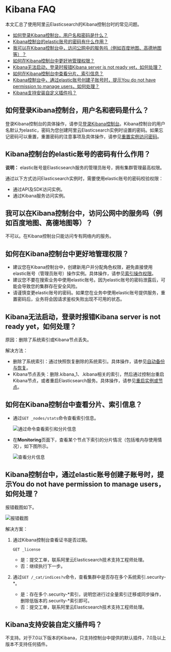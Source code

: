 # Kibana FAQ

本文汇总了使用阿里云Elasticsearch的Kibana控制台时的常见问题。

-   [如何登录Kibana控制台，用户名和密码是什么？](#section_nc8_1qm_zrp)
-   [Kibana控制台的elastic账号的密码有什么作用？](#section_bkt_kbk_nc9)
-   [我可以在Kibana控制台中，访问公网中的服务吗（例如百度地图、高德地图等）？](#section_t4r_wg7_ncy)
-   [如何在Kibana控制台中更好地管理权限？](#section_fqw_iih_b8e)
-   [Kibana无法启动，登录时报错Kibana server is not ready yet，如何处理？](#section_0sp_hnf_hp8)
-   [如何在Kibana控制台中查看分片、索引信息？](#section_csk_ofw_thc)
-   [Kibana控制台中，通过elastic账号创建子账号时，提示You do not have permission to manage users，如何处理？](#section_42g_3si_brh)
-   [Kibana支持安装自定义插件吗？](#section_9mh_c46_eki)

## 如何登录Kibana控制台，用户名和密码是什么？

登录Kibana控制台的具体操作，请参见[登录Kibana控制台](/intl.zh-CN/Elasticsearch/可视化控制/Kibana/登录Kibana控制台.md)。Kibana控制台的用户名默认为elastic，密码为您创建阿里云Elasticsearch实例时设置的密码。如果忘记密码可以重置，重置密码的注意事项及具体操作，请参见[重置实例访问密码](/intl.zh-CN/Elasticsearch/安全配置/重置实例访问密码.md)。

## Kibana控制台的elastic账号的密码有什么作用？

**说明：** elastic账号是Elasticsearch服务的管理员账号，拥有集群管理最高权限。

通过以下方式访问Elasticsearch实例时，需要使用elastic账号的密码校验权限：

-   通过API及SDK访问实例。
-   通过Kibana服务访问实例。

## 我可以在Kibana控制台中，访问公网中的服务吗（例如百度地图、高德地图等）？

不可以。在Kibana控制台只能访问专有网络内的服务。

## 如何在Kibana控制台中更好地管理权限？

-   建议您在Kibana控制台中，创建新用户并分配角色权限，避免直接使用elastic账号（管理员账号）操作实例。具体操作，请参见[索引操作权限](/intl.zh-CN/访问控制/Kibana角色管理/创建角色.md)。
-   建议您不要在搜索业务中使用elastic账号。因为elastic账号的密码泄露后，可能会导致您的集群存在安全风险。
-   请谨慎变更elastic账号的密码。如果您在业务中使用elastic账号提供服务，重置密码后，业务将会因请求鉴权失败出现不可用的状态。

## Kibana无法启动，登录时报错Kibana server is not ready yet，如何处理？

原因：删除了系统索引或Kibana节点丢失。

解决方法：

-   删除了系统索引：通过快照恢复删除的系统索引。具体操作，请参见[自动备份与恢复](/intl.zh-CN/Elasticsearch/数据备份/自动备份与恢复.md)。
-   Kibana节点丢失：删除.kibana\_1、.kibana相关的索引，然后通过控制台重启Kibana节点，或者重启Elasticsearch服务。具体操作，请参见[重启实例或节点](/intl.zh-CN/Elasticsearch/管理实例/重启实例或节点.md)。

## 如何在Kibana控制台中查看分片、索引信息？

-   通过`GET _nodes/stats`命令查看索引信息。

    ![通过命令查看索引和分片信息](https://static-aliyun-doc.oss-accelerate.aliyuncs.com/assets/img/zh-CN/5011805061/p181570.png)

-   在**Monitoring**页面下，查看某个节点下索引的分片情况（包括堆内存使用情况），如下图所示。

    ![查看分片信息](https://static-aliyun-doc.oss-accelerate.aliyuncs.com/assets/img/zh-CN/5011805061/p181569.png)


## Kibana控制台中，通过elastic账号创建子账号时，提示You do not have permission to manage users，如何处理？

报错截图如下。

![报错截图](https://static-aliyun-doc.oss-accelerate.aliyuncs.com/assets/img/zh-CN/5011805061/p181589.png)

解决方案：

1.  通过Kibana控制台查看证书是否过期。

    ```
    GET _license
    ```

    -   是：提交工单，联系阿里云Elasticsearch技术支持工程师处理。
    -   否：继续执行下一步。
2.  通过`GET /_cat/indices?v`命令，查看集群中是否存在多个系统索引.security-\*。
    -   是：存在多个.security-\*索引，说明您进行过全量索引迁移或同步操作，删除低版本的.security-\*索引即可。
    -   否：提交工单，联系阿里云Elasticsearch技术支持工程师处理。

## Kibana支持安装自定义插件吗？

不支持。对于7.0以下版本的Kibana，只支持控制台中提供的默认插件，7.0及以上版本不支持任何插件。


